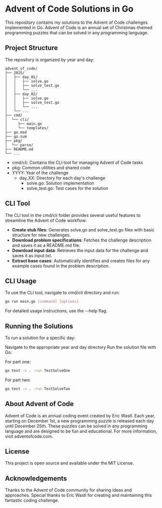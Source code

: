 # Advent of Code Solutions in Go

This repository contains my solutions to the Advent of Code challenges implemented in Go. Advent of Code is an annual set of Christmas-themed programming puzzles that can be solved in any programming language.

## Project Structure

The repository is organized by year and day:

```text
advent_of_code/
├── 2015/
│   ├── day_01/
│   │   ├── solve.go
│   │   ├── solve_test.go
│   │   └── ...
│   ├── day_02/
│   │   ├── solve.go
│   │   ├── solve_test.go
│   │   └── ...
│   └── ...
├── cmd/
│  └── cli/
│     ├── main.go
│     └── templates/
├── go.mod
├── go.sum
├── pkg/
│  └── parse/
├── README.md
└── ...
```
- cmd/cli: Contains the CLI tool for managing Advent of Code tasks
- pkg: Common utilities and shared code
- YYYY: Year of the challenge
  - day_XX: Directory for each day's challenge
    - solve.go: Solution implementation
    - solve_test.go: Test cases for the solution
 
## CLI Tool

The CLI tool in the cmd/cli folder provides several useful features to streamline the Advent of Code workflow:

- **Create stub files**: Generates solve.go and solve_test.go files with basic structure for new challenges.
- **Download problem specifications**: Fetches the challenge description and saves it as a README.md file.
- **Download input data**: Retrieves the input data for the challenge and saves it as input.txt.
- **Extract base cases**: Automatically identifies and creates files for any example cases found in the problem description.

## CLI Usage

To use the CLI tool, navigate to  cmd/cli directory and run:

```bash
go run main.go [command] [options]
```

For detailed usage instructions, use the --help flag.

## Running the Solutions

To run a solution for a specific day:

Navigate to the appropriate year and day directory
Run the solution file with Go:

For part one:

```bash
go test -v . -run TestSolveOne
```
For part two:

```bash
go test -v . -run TestSolveTwo
```

## About Advent of Code

Advent of Code is an annual coding event created by Eric Wastl. Each year, starting on December 1st, a new programming puzzle is released each day until December 25th. These puzzles can be solved in any programming language and are designed to be fun and educational. For more information, visit adventofcode.com.
 
## License

This project is open source and available under the MIT License.

## Acknowledgements

Thanks to the Advent of Code community for sharing ideas and approaches. Special thanks to Eric Wastl for creating and maintaining this fantastic coding challenge.
